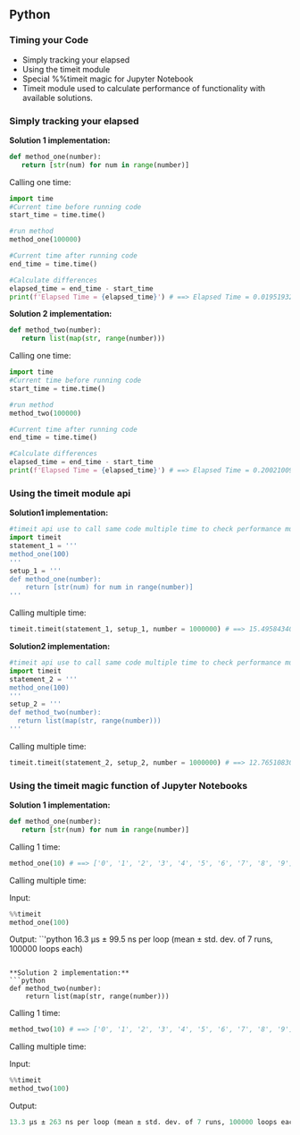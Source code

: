## Python
### Timing your Code
 - Simply tracking your elapsed
 - Using the timeit module
 - Special %%timeit magic for Jupyter Notebook
 - Timeit module used to calculate performance of functionality with available solutions.

### Simply tracking your elapsed
**Solution 1 implementation:**
   ```python
   def method_one(number):
      return [str(num) for num in range(number)]
   ```

 Calling one time:
 
   ```python
   import time
   #Current time before running code
   start_time = time.time()
   
   #run method
   method_one(100000)
   
   #Current time after running code
   end_time = time.time()
   
   #Calculate differences
   elapsed_time = end_time - start_time
   print(f'Elapsed Time = {elapsed_time}') # ==> Elapsed Time = 0.019519329071044922
   ```

**Solution 2 implementation:**
   ```python
   def method_two(number):
      return list(map(str, range(number)))
   ```

 Calling one time:
 
   ```python
   import time
   #Current time before running code
   start_time = time.time()
   
   #run method
   method_two(100000)
   
   #Current time after running code
   end_time = time.time()
   
   #Calculate differences
   elapsed_time = end_time - start_time
   print(f'Elapsed Time = {elapsed_time}') # ==> Elapsed Time = 0.2002100944519043
   ```

### Using the timeit module api

**Solution1 implementation:**
  ```python
  #timeit api use to call same code multiple time to check performance multiple time.
  import timeit
  statement_1 = '''
  method_one(100)
  '''
  setup_1 = '''
  def method_one(number):
      return [str(num) for num in range(number)]
  '''
  ```
  
  Calling multiple time:
  ```python
  timeit.timeit(statement_1, setup_1, number = 1000000) # ==> 15.495843400000012
  ```

**Solution2 implementation:**
  ```python
  #timeit api use to call same code multiple time to check performance multiple time.
  import timeit
  statement_2 = '''
  method_one(100)
  '''
  setup_2 = '''
  def method_two(number):
    return list(map(str, range(number)))
  '''
  ```
  
  Calling multiple time:
  ```python
  timeit.timeit(statement_2, setup_2, number = 1000000) # ==> 12.765108300000065
  ```

### Using the timeit magic function of Jupyter Notebooks

**Solution 1 implementation:**
   ```python
   def method_one(number):
      return [str(num) for num in range(number)]
   ```

   Calling 1 time:
   ```python
   method_one(10) # ==> ['0', '1', '2', '3', '4', '5', '6', '7', '8', '9']
   ```
   
   Calling multiple time:
   
   Input:
   ```python
   %%timeit
   method_one(100)
   ```
   
   Output:
   ``'python
   16.3 µs ± 99.5 ns per loop (mean ± std. dev. of 7 runs, 100000 loops each)
   ```

**Solution 2 implementation:**
   ```python
   def method_two(number):
       return list(map(str, range(number)))
   ```
  
   Calling 1 time:
   ```python
   method_two(10) # ==> ['0', '1', '2', '3', '4', '5', '6', '7', '8', '9']
   ```
   
   Calling multiple time:
   
   Input:
   ```python
   %%timeit
   method_two(100)
   ```
   
   Output:
   ```python
   13.3 µs ± 263 ns per loop (mean ± std. dev. of 7 runs, 100000 loops each)
   ```
   
   
